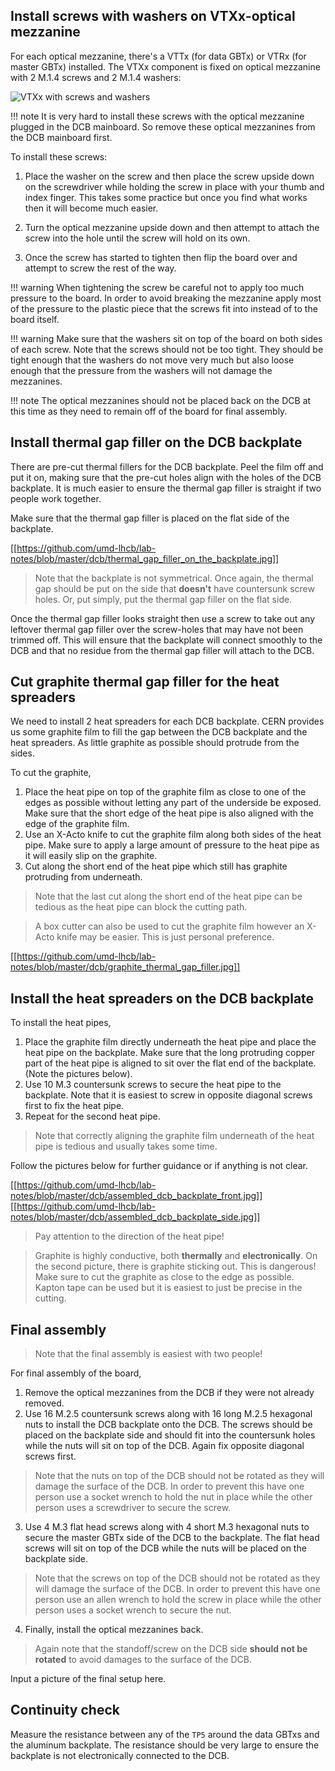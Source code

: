 ## Install screws with washers on VTXx-optical mezzanine
For each optical mezzanine, there's a VTTx (for data GBTx) or VTRx (for master
GBTx) installed. The VTXx component is fixed on optical mezzanine with 2 M.1.4
screws and 2 M.1.4 washers:

![VTXx with screws and washers](vtxx_screws_and_washers.jpg)

!!! note
    It is very hard to install these screws with the optical mezzanine plugged
    in the DCB mainboard. So remove these optical mezzanines from the DCB
    mainboard first.

To install these screws:

1. Place the washer on the screw and then place the screw upside down on the
   screwdriver while holding the screw in place with your thumb and index
   finger. This takes some practice but once you find what works then it will
   become much easier.

2. Turn the optical mezzanine upside down and then attempt to attach the screw
   into the hole until the screw will hold on its own.

3. Once the screw has started to tighten then flip the board over and attempt
   to screw the rest of the way.

!!! warning
    When tightening the screw be careful not to apply too much pressure to the
    board. In order to avoid breaking the mezzanine apply most of the pressure
    to the plastic piece that the screws fit into instead of to the board
    itself.

!!! warning
    Make sure that the washers sit on top of the board on both sides of each
    screw. Note that the screws should not be too tight. They should be tight
    enough that the washers do not move very much but also loose enough that
    the pressure from the washers will not damage the mezzanines.

!!! note
    The optical mezzanines should not be placed back on the DCB at this time as
    they need to remain off of the board for final assembly.


## Install thermal gap filler on the DCB backplate
There are pre-cut thermal fillers for the DCB backplate. Peel the film off and put it on, making sure that the pre-cut holes align with the holes of the DCB backplate. It is much easier to ensure the thermal gap filler is straight if two people work together.

Make sure that the thermal gap filler is placed on the flat side of the backplate.

[[https://github.com/umd-lhcb/lab-notes/blob/master/dcb/thermal_gap_filler_on_the_backplate.jpg]]

> Note that the backplate is not symmetrical. Once again, the thermal gap should be put on the side that **doesn't** have countersunk screw holes. Or, put simply, put the thermal gap filler on the flat side.

Once the thermal gap filler looks straight then use a screw to take out any leftover thermal gap filler over the screw-holes that may have not been trimmed off. This will ensure that the backplate will connect smoothly to the DCB and that no residue from the thermal gap filler will attach to the DCB.


## Cut graphite thermal gap filler for the heat spreaders
We need to install 2 heat spreaders for each DCB backplate. CERN provides us some graphite film to fill the gap between the DCB backplate and the heat spreaders. As little graphite as possible should protrude from the sides.

To cut the graphite,
1. Place the heat pipe on top of the graphite film as close to one of the edges as possible without letting any part of the underside be exposed. Make sure that the short edge of the heat pipe is also aligned with the edge of the graphite film.
2. Use an X-Acto knife to cut the graphite film along both sides of the heat pipe. Make sure to apply a large amount of pressure to the heat pipe as it will easily slip on the graphite.
3. Cut along the short end of the heat pipe which still has graphite protruding from underneath.

> Note that the last cut along the short end of the heat pipe can be tedious as the heat pipe can block the cutting path.

> A box cutter can also be used to cut the graphite film however an X-Acto knife may be easier. This is just personal preference.

[[https://github.com/umd-lhcb/lab-notes/blob/master/dcb/graphite_thermal_gap_filler.jpg]]


## Install the heat spreaders on the DCB backplate

To install the heat pipes,
1. Place the graphite film directly underneath the heat pipe and place the heat pipe on the backplate. Make sure that the long protruding copper part of the heat pipe is aligned to sit over the flat end of the backplate. (Note the pictures below).
2. Use 10 M.3 countersunk screws to secure the heat pipe to the backplate. Note that it is easiest to screw in opposite diagonal screws first to fix the heat pipe.
3. Repeat for the second heat pipe.

> Note that correctly aligning the graphite film underneath of the heat pipe is tedious and usually takes some time.

Follow the pictures below for further guidance or if anything is not clear.

[[https://github.com/umd-lhcb/lab-notes/blob/master/dcb/assembled_dcb_backplate_front.jpg]]
[[https://github.com/umd-lhcb/lab-notes/blob/master/dcb/assembled_dcb_backplate_side.jpg]]

> Pay attention to the direction of the heat pipe!

> Graphite is highly conductive, both **thermally** and **electronically**. On the second picture, there is graphite sticking out. This is dangerous! Make sure to cut the graphite as close to the edge as possible. Kapton tape can be used but it is easiest to just be precise in the cutting.


## Final assembly

> Note that the final assembly is easiest with two people!

For final assembly of the board,
1. Remove the optical mezzanines from the DCB if they were not already removed.
2. Use 16 M.2.5 countersunk screws along with 16 long M.2.5 hexagonal nuts to install the DCB backplate onto the DCB. The screws should be placed on the backplate side and should fit into the countersunk holes while the nuts will sit on top of the DCB. Again fix opposite diagonal screws first.

> Note that the nuts on top of the DCB should not be rotated as they will damage the surface of the DCB. In order to prevent this have one person use a socket wrench to hold the nut in place while the other person uses a screwdriver to secure the screw.

3. Use 4 M.3 flat head screws along with 4 short M.3 hexagonal nuts to secure the master GBTx side of the DCB to the backplate. The flat head screws will sit on top of the DCB while the nuts will be placed on the backplate side.

> Note that the screws on top of the DCB should not be rotated as they will damage the surface of the DCB. In order to prevent this have one person use an allen wrench to hold the screw in place while the other person uses a socket wrench to secure the nut.

4. Finally, install the optical mezzanines back.

> Again note that the standoff/screw on the DCB side **should not be rotated** to avoid damages to the surface of the DCB.

Input a picture of the final setup here.


## Continuity check
Measure the resistance between any of the `TP5` around the data GBTxs and the aluminum backplate. The resistance should be very large to ensure the backplate is not electronically connected to the DCB.
